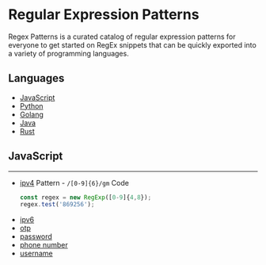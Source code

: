 # Regular Expression Patterns

Regex Patterns is a curated catalog of regular expression patterns for everyone to get started on RegEx snippets that can be quickly exported into a variety of programming languages.

Languages
---
 - [JavaScript](#javascript)
 - [Python](#python)
 - [Golang](#go)
 - [Java](#java)
 - [Rust](#rust)

## JavaScript
---
- [ipv4]()
    Pattern - ```/[0-9]{6}/gm```
    Code
    ```js
    const regex = new RegExp([0-9]{4,8});
    regex.test('869256');
    ```
- [ipv6]()
- [otp]()
- [password]()
- [phone number]()
- [username]()
